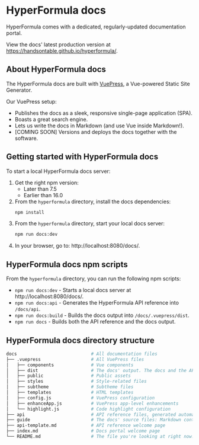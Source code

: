 # HyperFormula docs

HyperFormula comes with a dedicated, regularly-updated documentation portal.

View the docs' latest production version at https://handsontable.github.io/hyperformula/.

## About HyperFormula docs

The HyperFormula docs are built with [VuePress](https://vuepress.vuejs.org/), a Vue-powered Static Site Generator.

Our VuePress setup:

* Publishes the docs as a sleek, responsive single-page application (SPA).
* Boasts a great search engine.
* Lets us write the docs in Markdown (and use Vue inside Markdown!).
* [COMING SOON] Versions and deploys the docs together with the software.

## Getting started with HyperFormula docs

To start a local HyperFormula docs server:

1. Get the right npm version:
   * Later than 7.5
   * Earlier than 16.0
2. From the `hyperformula` directory, install the docs dependencies:
    ```bash
    npm install
    ```
3. From the `hyperformula` directory, start your local docs server:
   ```bash
   npm run docs:dev
   ```
4. In your browser, go to: http://localhost:8080/docs/.

## HyperFormula docs npm scripts

From the `hyperformula` directory, you can run the following npm scripts:

* `npm run docs:dev` - Starts a local docs server at http://localhost:8080/docs/.
* `npm run docs:api` - Generates the HyperFormula API reference into `/docs/api`.
* `npm run docs:build` - Builds the docs output into `/docs/.vuepress/dist`.
* `npm run docs` - Builds both the API reference and the docs output.

## HyperFormula docs directory structure

```bash
docs                            # All documentation files
├── .vuepress                   # All VuePress files
│   ├── components              # Vue components
│   ├── dist                    # The docs' output. The docs and the API reference are built into this folder.
│   ├── public                  # Public assets
│   ├── styles                  # Style-related files
│   ├── subtheme                # Subtheme files
│   ├── templates               # HTML templates
│   ├── config.js               # VuePress configuration
│   ├── enhanceApp.js           # VuePress app-level enhancements
│   └── highlight.js            # Code highlight configuration
├── api                         # API reference files, generated automatically from JsDoc. Do not edit!
├── guide                       # The docs' source files: Markdown content
├── api-template.md             # API reference welcome page
├── index.md                    # Docs portal welcome page
└── README.md                   # The file you're looking at right now!
```